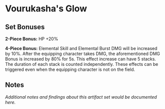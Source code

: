 # Vourukasha's Glow

## Set Bonuses

**2-Piece Bonus:** HP +20%

**4-Piece Bonus:** Elemental Skill and Elemental Burst DMG will be increased by 10%. After the equipping character takes DMG, the aforementioned DMG Bonus is increased by 80% for 5s. This effect increase can have 5 stacks. The duration of each stack is counted independently. These effects can be triggered even when the equipping character is not on the field.

## Notes

*Additional notes and findings about this artifact set would be documented here.*

